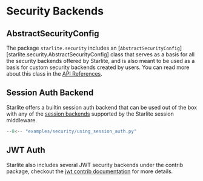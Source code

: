 # Security Backends

## AbstractSecurityConfig

The package `starlite.security` includes an [`AbstractSecurityConfig`][starlite.security.AbstractSecurityConfig] class
that serves as a basis for all the security backends offered by Starlite, and is also meant to be used as a basis for
custom security backends created by users. You can read more about this class in
the [API References](../../reference/security/0-base.md).

## Session Auth Backend

Starlite offers a builtin session auth backend that can be used out of the box with any of the
[session backends](../7-middleware/3-builtin-middlewares/5-session-middleware.md) supported by the Starlite session
middleware.

```py title="Using Session Auth"
--8<-- "examples/security/using_session_auth.py"
```

## JWT Auth

Starlite also includes several JWT security backends under the contrib package, checkout
the [jwt contrib documentation](../18-contrib/1-jwt.md) for more details.

